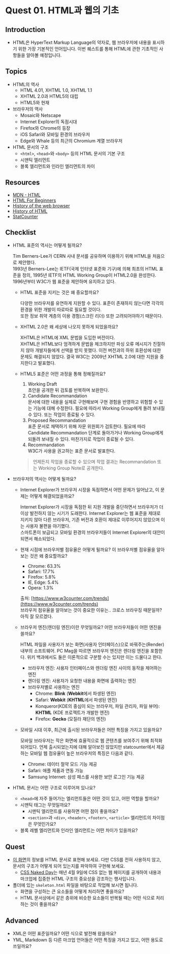 # Quest 01. HTML과 웹의 기초

## Introduction
* HTML은 HyperText Markup Language의 약자로, 웹 브라우저에 내용을 표시하기 위한 가장 기본적인 언어입니다. 이번 퀘스트를 통해 HTML에 관한 기초적인 사항들을 알아볼 예정입니다.

## Topics
* HTML의 역사
  * HTML 4.01, XHTML 1.0, XHTML 1.1
  * XHTML 2.0과 HTML5의 대립
  * HTML5와 현재
* 브라우저의 역사
  * Mosaic와 Netscape
  * Internet Explorer의 독점시대
  * Firefox와 Chrome의 등장
  * iOS Safari와 모바일 환경의 브라우저
  * Edge와 Whale 등의 최근의 Chromium 계열 브라우저
* HTML 문서의 구조
  * `<html>`, `<head>`와 `<body>` 등의 HTML 문서의 기본 구조
  * 시맨틱 엘리먼트
  * 블록 엘리먼트와 인라인 엘리먼트의 차이

## Resources
* [MDN - HTML](https://developer.mozilla.org/ko/docs/Web/HTML)
* [HTML For Beginners](https://html.com/)
* [History of the web browser](https://en.wikipedia.org/wiki/History_of_the_web_browser)
* [History of HTML](https://en.wikipedia.org/wiki/HTML)
* [StatCounter](https://gs.statcounter.com/)

## Checklist
* HTML 표준의 역사는 어떻게 될까요?

  Tim Berners-Lee가 CERN 사내 문서를 공유하며 이용하기 위해 HTML을 처음으로 제안했다.  
  1993년 Berners-Lee는 IETF(국제 인터넷 표준화 기구)에 의해 최초의 HTML 표준을 정의, 1995년 IETF의 HTML Working Group이 HTML2.0을 완성한다.
  1996년부터 W3C가 웹 표준을 제안하며 유지하고 있다.

  * HTML 표준을 지키는 것은 왜 중요할까요?

    다양한 브라우저를 유연하게 지원할 수 있다. 표준이 존재하지 않는다면 각각의 환경을 위한 개발이 따로따로 필요할 것이다.  
    또한 정보 취약 계층의 이용 경험(스크린 리더) 또한 고려되어야하기 때문이다.

  * XHTML 2.0은 왜 세상에 나오지 못하게 되었을까요?

    XHTML은 HTML에 XML 문법을 도입한 버전이다.  
    XHTML은 HTML보다 엄격하게 문법을 체크하지만 파싱 오류 메시지가 친절하지 않아 개발자들에게 선택을 받지 못했다. 이전 버전과의 하위 호환성에 대한 문제도 해결되지 않았다. 결국 W3C는 2009년 XHTML 2.0에 대한 지원을 중지한다고 발표했다.

  * HTML5 표준은 어떤 과정을 통해 정해질까요?

    1. Working Draft  
    초안을 공개한 뒤 검토를 반복하며 보완한다.
    1. Candidate Recommandation  
    문서에 대한 내용을 실제로 구현해보며 구현 경험을 반영하고 위험할 수 있는 기능에 대해 수정한다. 필요에 따라서 Working Group에게 돌려 보내질 수 있다. 또는 작업이 종료될 수 있다.
    1. Proposed Recommandation  
    표준 문서로 채택하기 위해 자문 위원회가 검토한다. 필요에 따라 Candidate Recommandation 단계로 돌아가거나 Working Group에게 되돌려 보내질 수 있다. 마찬가지로 작업이 종료될 수 있다.
    1. Recommandation  
    W3C가 사용을 권고하는 표준 문서로 발표한다.
    > 언제든지 작업을 종료할 수 있으며 작업 결과는 Recommandation 또는 Working Group Note로 공개한다.

* 브라우저의 역사는 어떻게 될까요?
  * Internet Explorer가 브라우저 시장을 독점하면서 어떤 문제가 일어났고, 이 문제는 어떻게 해결되었을까요?

    Internet Explorer가 시장을 독점한 뒤 지원 개발을 중단하면서 브라우저가 더이상 발전하지 않는 시기가 도래한다. Internet Explorer는 웹 표준을 제대로 지키지 않아 다른 브라우저, 기존 버전과 호환이 제대로 이루어지지 않았으며 이는 사용자 불편을 야기했다.  
    스마트폰이 보급되고 모바일 환경의 브라우저들이 Internet Explorer의 대안이 되면서 해소되었다.

  * 현재 시점에 브라우저별 점유율은 어떻게 될까요? 이 브라우저별 점유율을 알아보는 것은 왜 중요할까요?

    - Chrome: 63.3%
    - Safari: 17.7%
    - Firefox: 5.8%
    - IE, Edge: 5.4%
    - Opera: 1.3%

    출처: [https://www.w3counter.com/trends](https://www.w3counter.com/trends)  
    브라우저 점유율을 알아보는 것이 중요한 이유는.. 크로스 브라우징 때문일까? 아직 잘 모르겠다.

  * 브라우저 엔진(렌더링 엔진)이란 무엇일까요? 어떤 브라우저들이 어떤 엔진을 쓸까요?

    HTML 파일을 사용자가 보는 화면(사용자 인터페이스)으로 바꿔주는(Render) 내부의 소프트웨어. PC Mag을 따르면 브라우저 엔진은 렌더링 엔진을 포함한다. 위키 백과에서도 둘은 이론적으로 구분할 수는 있지만 이는 드물다고 한다.
    - 브라우저 엔진: 사용자 인터페이스와 렌더링 엔진 사이의 동작을 제어하는 엔진
    - 렌더링 엔진: 사용자가 요청한 내용을 화면에 출력하는 엔진
    - 브라우저별로 사용하는 엔진
      - Chrome: **Blink** (**Webkit**에서 파생된 엔진)
      - Safari: **Webkit** (**KHTML**에서 파생된 엔진)
      - Konqueror(KDE의 중심이 되는 브라우저, 파일 관리자, 파일 뷰어): **KHTML** (KDE 프로젝트가 개발한 엔진)
      - Firefox: **Gecko** (모질라 재단의 엔진)

  * 모바일 시대 이후, 최근에 출시된 브라우저들은 어떤 특징을 가지고 있을까요?

    모바일 브라우저는 작은 화면에 효율적으로 웹 콘텐츠를 보여주기 위해 최적화되어있다. 언제 출시되었는지에 대해 알아보진 않았지만 statcounter에서 제공하는 모바일 웹 점유율이 높은 브라우저의 특징은 다음과 같다.
      - Chrome: 데이터 절약 모드 기능 제공
      - Safari: 애플 제품과 연동 가능
      - Samsung Internet: 삼성 패스를 사용한 보안 로그인 기능 제공

* HTML 문서는 어떤 구조로 이루어져 있나요?
  * `<head>`에 자주 들어가는 엘리먼트들은 어떤 것이 있고, 어떤 역할을 할까요?
  * 시맨틱 태그는 무엇일까요?
    * 시맨틱 엘리먼트를 사용하면 어떤 점이 좋을까요?
    * `<section>`과 `<div>`, `<header>`, `<footer>`, `<article>` 엘리먼트의 차이점은 무엇인가요?
  * 블록 레벨 엘리먼트와 인라인 엘리먼트는 어떤 차이가 있을까요?

## Quest
* [이 화면](screen.png)의 정보를 HTML 문서로 표현해 보세요. 다만 CSS를 전혀 사용하지 않고, 문서의 구조가 어떻게 되어 있는지를 파악하여 구현해 보세요.
  * [CSS Naked Day](https://css-naked-day.github.io/)는 매년 4월 9일에 CSS 없는 웹 페이지를 공개하여 내용과 마크업에 집중한 HTML 구조의 중요성을 강조하는 행사입니다.
* 폴더에 있는 `skeleton.html` 파일을 바탕으로 작업해 보시면 됩니다.
  * 화면을 구성하는 큰 요소들을 어떻게 처리하면 좋을까요?
  * HTML 문서상에서 같은 층위에 비슷한 요소들이 반복될 때는 어떤 식으로 처리하는 것이 좋을까요?

## Advanced
* XML은 어떤 표준일까요? 어떤 식으로 발전해 왔을까요?
* YML, Markdown 등 다른 마크업 언어들은 어떤 특징을 가지고 있고, 어떤 용도로 쓰일까요?
